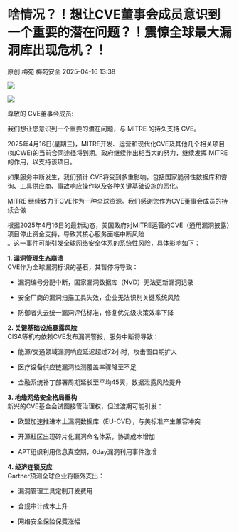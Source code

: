 #  啥情况？！想让CVE董事会成员意识到一个重要的潜在问题？！震惊全球最大漏洞库出现危机？！   
原创 梅苑  梅苑安全   2025-04-16 13:38  
  
![](https://mmbiz.qpic.cn/mmbiz_png/TvvmibSlOcicJNmDdR3TFvyYsMbxGSzia0cicibOCgrzUZ6UbuqQDmwfDkmuYmuHMMR7QNnqYhELVULibq3Dia4c1eq7w/640?wx_fmt=png&from=appmsg "")  
  
![](https://mmbiz.qpic.cn/mmbiz_png/TvvmibSlOcicJNmDdR3TFvyYsMbxGSzia0cKhLQnQcfficzQoicrcRPMH2iaV112Smv6xP4qgVVKmbJV3evTztrzrQxQ/640?wx_fmt=png&from=appmsg "")  
  
尊敬的 CVE董事会成员:  
  
我们想让您意识到一个重要的潜在问题，与 MITRE 的持久支持 CVE。  
  
2025年4月16日(星期三)，MITRE开发、运营和现代化CVE及其他几个相关项目(如CWE)的当前合同途径将到期。政府继续作出相当大的努力，继续发挥 MITRE 的作用，以支持该项目。  
  
如果服务中断发生，我们预计 CVE将受到多重影响，包括国家脆弱性数据库和咨询、工具供应商、事故响应操作以及各种关键基础设施的恶化。  
  
MITRE 继续致力于CVE作为一种全球资源。我们感谢您作为CVE董事会成员的持续合做  
  
  
  
根据2025年4月16日的最新动态，美国政府对MITRE运营的CVE（通用漏洞披露）项目停止资金支持，导致其核心服务面临中断风险  
。这一事件可能引发全球网络安全体系的系统性风险，具体影响如下：  
  
**1. 漏洞管理生态崩溃**  
CVE作为全球漏洞标识的基石，其暂停将导致：  
- 漏洞编号分配中断，国家漏洞数据库（NVD）无法更新漏洞记录  
  
- 安全厂商的漏洞扫描工具失效，企业无法识别关键系统风险  
  
- 防御者失去统一漏洞评估标准，修复优先级决策效率下降  
  
**2. 关键基础设施暴露风险**  
CISA等机构依赖CVE发布漏洞警报，服务中断将导致：  
- 能源/交通领域漏洞响应延迟超过72小时，攻击窗口期扩大  
  
- 医疗设备供应链漏洞检测覆盖率骤降至不足  
  
- 金融系统补丁部署周期延长至平均45天，数据泄露风险提升  
  
**3. 地缘网络安全格局重构**  
新兴的CVE基金会试图接管治理权，但过渡期可能引发：  
- 欧盟加速推进本土漏洞数据库（EU-CVE），与美标准产生兼容冲突  
  
- 开源社区出现碎片化漏洞命名体系，协调成本增加  
  
- APT组织利用信息真空期，0day漏洞利用事件激增  
  
**4. 经济连锁反应**  
Gartner预测全球企业将额外支出：  
- 漏洞管理工具定制开发费用  
  
- 合规审计成本上升  
  
- 网络安全保险保费涨幅  
  
